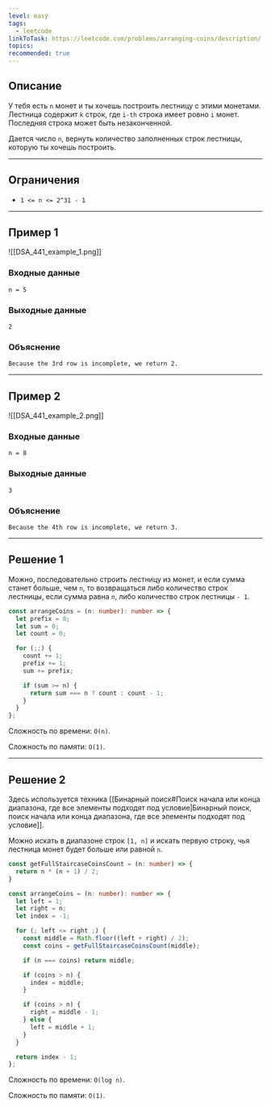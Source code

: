 ```yaml
---
level: easy
tags:
  - leetcode
linkToTask: https://leetcode.com/problems/arranging-coins/description/
topics: 
recommended: true
---
```

## Описание

У тебя есть `n` монет и ты хочешь построить лестницу с этими монетами. Лестница содержит `k` строк, где `i-th` строка имеет ровно `i` монет. Последняя строка может быть незаконченной.

Дается число `n`, вернуть количество заполненных строк лестницы, которую ты хочешь построить.

---
## Ограничения

- `1 <= n <= 2^31 - 1`

---
## Пример 1

![[DSA_441_example_1.png]]

### Входные данные

```
n = 5
```
### Выходные данные

```
2
```
### Объяснение

```
Because the 3rd row is incomplete, we return 2.
```

---
## Пример 2

![[DSA_441_example_2.png]]

### Входные данные

```
n = 8
```
### Выходные данные

```
3
```
### Объяснение

```
Because the 4th row is incomplete, we return 3.
```

---
## Решение 1

Можно, последовательно строить лестницу из монет, и если сумма станет больше, чем `n`, то возвращаться либо количество строк лестницы, если сумма равна `n`, либо количество строк лестницы `- 1`.

```typescript
const arrangeCoins = (n: number): number => {
  let prefix = 0;
  let sum = 0;
  let count = 0;

  for (;;) {
    count += 1;
    prefix += 1;
    sum += prefix;

    if (sum >= n) {
      return sum === n ? count : count - 1;
    }
  }
};
```

Сложность по времени: `O(n)`.

Сложность по памяти: `O(1)`.

---
## Решение 2

Здесь используется техника [[Бинарный поиск#Поиск начала или конца диапазона, где все элементы подходят под условие|Бинарный поиск, поиск начала или конца диапазона, где все элементы подходят под условие]].

Можно искать в диапазоне строк `[1, n]` и искать первую строку, чья лестница монет будет больше или равной `n`.

```typescript
const getFullStaircaseCoinsCount = (n: number) => {
  return n * (n + 1) / 2;
}

const arrangeCoins = (n: number): number => {
  let left = 1;
  let right = n;
  let index = -1;

  for (; left <= right ;) {
    const middle = Math.floor((left + right) / 2);
    const coins = getFullStaircaseCoinsCount(middle);

    if (n === coins) return middle;

    if (coins > n) {
      index = middle;
    }

    if (coins > n) {
      right = middle - 1;
    } else {
      left = middle + 1;
    }
  }

  return index - 1;
};
```

Сложность по времени: `O(log n)`.

Сложность по памяти: `O(1)`.
